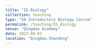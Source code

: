 ```yaml
---
title: "IG Biology"
collection: teaching
type: "G9 Introductory Biology Course"
permalink: /teaching/IG_Biology
venue: "Qingdao Academy"
date: 2023-09-01
location: "Qingdao,Shandong"
---
```


 


